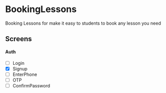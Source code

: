 # BookingLessons
Booking Lessons for make it easy to students to book any lesson you need

## Screens
#### Auth
- [ ] Login
- [x] Signup
- [ ] EnterPhone
- [ ] OTP
- [ ] ConfirmPassword
